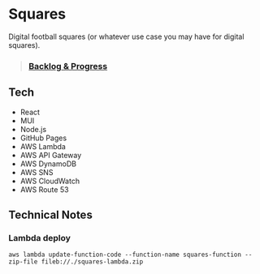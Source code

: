 # Squares

Digital football squares (or whatever use case you may have for digital squares).

> ### [Backlog & Progress](https://github.com/users/billycougz/projects/1)

## Tech

- React
- MUI
- Node.js
- GitHub Pages
- AWS Lambda
- AWS API Gateway
- AWS DynamoDB
- AWS SNS
- AWS CloudWatch
- AWS Route 53

## Technical Notes

### Lambda deploy

`aws lambda update-function-code --function-name squares-function --zip-file fileb://./squares-lambda.zip`
